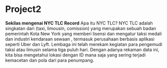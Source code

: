 # Project2
**Sekilas mengenai NYC TLC Record**
Apa itu NYC TLC? 
NYC TLC adalah singkatan dari (taxi, limousin, comission) yang merupakan sebuah badan pemerintah Kota New York yang memberi lisensi dan mengatur taksi medali dan industri kendaraan sewaan , termasuk perusahaan berbasis aplikasi seperti Uber dan Lyft. Lembaga ini telah merekam kegiatan para pengemudi taksi atau limusin selama tiga puluh hari. Dengan adanya rekaman data ini, kita bisa mengetahui lokasi dengan ID mana saja yang sering terjadi kemacetan dan pola dari para penumpang.


